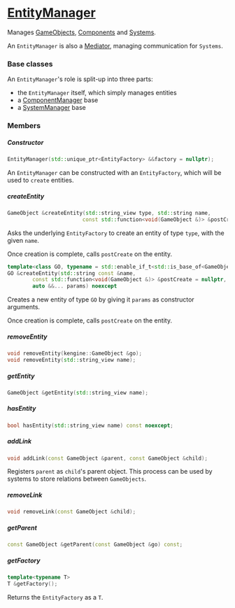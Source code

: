# [EntityManager](EntityManager.hpp)

Manages [GameObjects](GameObject.md), [Components](Component.md) and [Systems](System.md).

An `EntityManager` is also a [Mediator](https://github.com/phiste/putils/blob/master/mediator/README.md), managing communication for `Systems`.

### Base classes

An `EntityManager`'s role is split-up into three parts:

* the `EntityManager` itself, which simply manages entities
* a [ComponentManager](ComponentManager.md) base
* a [SystemManager](SystemManager.md) base

### Members

##### Constructor

```cpp
EntityManager(std::unique_ptr<EntityFactory> &&factory = nullptr);
```
An `EntityManager` can be constructed with an `EntityFactory`, which will be used to `create` entities.

##### createEntity

```cpp
GameObject &createEntity(std::string_view type, std::string name,
                        const std::function<void(GameObject &)> &postCreate = nullptr)
```

Asks the underlying `EntityFactory` to create an entity of type `type`, with the given `name`.

Once creation is complete, calls `postCreate` on the entity.

```cpp
template<class GO, typename = std::enable_if_t<std::is_base_of<GameObject, GO>::value>>
GO &createEntity(std::string const &name,
        const std::function<void(GameObject &)> &postCreate = nullptr,
        auto &&... params) noexcept
```

Creates a new entity of type `GO` by giving it `params` as constructor arguments.

Once creation is complete, calls `postCreate` on the entity.

##### removeEntity

```cpp
void removeEntity(kengine::GameObject &go);
void removeEntity(std::string_view name);
```

##### getEntity

```cpp
GameObject &getEntity(std::string_view name);
```

##### hasEntity

```cpp
bool hasEntity(std::string_view name) const noexcept;
```

##### addLink

```cpp
void addLink(const GameObject &parent, const GameObject &child);
```

Registers `parent` as `child`'s parent object. This process can be used by systems to store relations between `GameObjects`.

##### removeLink

```cpp
void removeLink(const GameObject &child);
```

##### getParent

```cpp
const GameObject &getParent(const GameObject &go) const;
```

##### getFactory

```cpp
template<typename T>
T &getFactory();
```
Returns the `EntityFactory` as a `T`.
